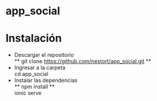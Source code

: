# app_social  

# Instalación  
* Descargar el repositorio  
** git clone https://github.com/nestort/app_social.git **  
* Ingresar a  la carpeta  
cd app_social  
* Instalar las dependencias  
** npm install **  
ionic serve  